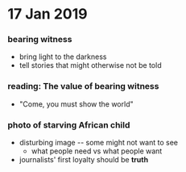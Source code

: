 # 17 Jan 2019

### bearing witness

* bring light to the darkness
* tell stories that might otherwise not be told

### reading: The value of bearing witness

* "Come, you must show the world"

### photo of starving African child

* disturbing image -- some might not want to see
  * what people need vs what people want
* journalists' first loyalty should be **truth**


